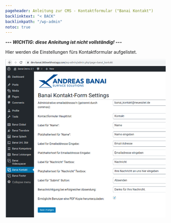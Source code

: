 ```yaml
---
pageheader: Anleitung zur CMS - Kontaktformular ("Banai Kontakt")
backlinktext: "< BACK"
backlinkpath: "/wp-admin"
notoc: true
---
```


***--- WICHTIG: diese Anleitung ist nicht vollständig! ---***

Hier werden die Einstellungen fürs Kontaktformular aufgelistet.

![kontakt.png](/res/kontakt.png)

